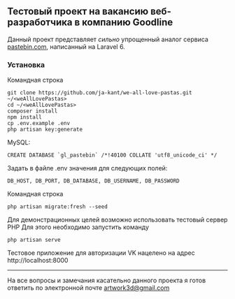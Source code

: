 ## Тестовый проект на вакансию веб-разработчика в компанию Goodline
Данный проект представляет *сильно* упрощенный аналог сервиса [pastebin.com](http://pastebin.com "pastebin.com"), написанный на Laravel 6. 
### Установка
Командная строка

    git clone https://github.com/ja-kant/we-all-love-pastas.git ~/<weAllLovePastas>
	cd ~/<weAllLovePastas>
	composer install
	npm install
	cp .env.example .env
	php artisan key:generate

MySQL:

    CREATE DATABASE `gl_pastebin` /*!40100 COLLATE 'utf8_unicode_ci' */

Задать в файле .env значения для следующих полей:

    DB_HOST, DB_PORT, DB_DATABASE, DB_USERNAME, DB_PASSWORD

Командная строка

    php artisan migrate:fresh --seed

Для демонстрационных целей возможно использовать тестовый сервер PHP
Для этого необходимо запустить команду
    
    php artisan serve

Тестовое приложение для авторизации VK нацелено на адрес http://localhost:8000

------------
На все вопросы и замечания касательно данного проекта я готов ответить по электронной почте [artwork3d@gmail.com](mailto:artwork3d@gmail.com "artwork3d@gmail.com")

